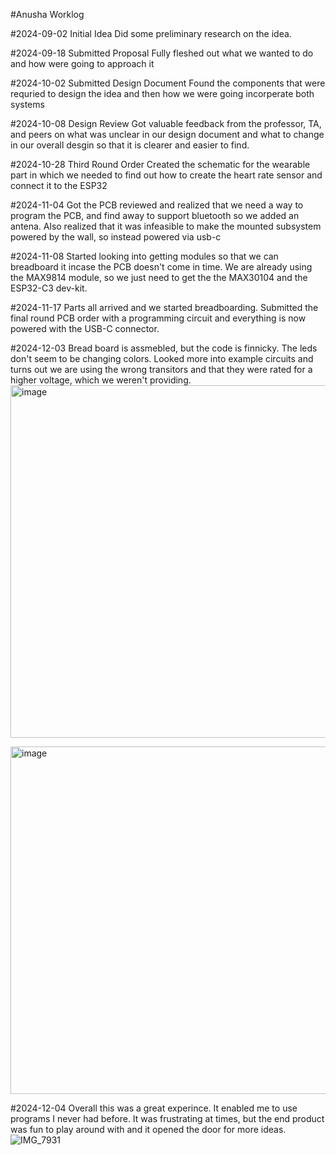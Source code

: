 #Anusha Worklog

#2024-09-02 Initial Idea
Did some preliminary research on the idea.

#2024-09-18 Submitted Proposal
Fully fleshed out what we wanted to do and how were going to approach it


#2024-10-02 Submitted Design Document
Found the components that were requried to design the idea and then how we were going 
incorperate both systems


#2024-10-08 Design Review
Got valuable feedback from the professor, TA, and peers on what was unclear in our design document and what to change in our overall desgin so that it is clearer and easier to find.

#2024-10-28 Third Round Order
Created the schematic for the wearable part in which we needed to find out how to create the heart rate sensor and connect it to the ESP32

#2024-11-04 Got the PCB reviewed and realized that we need a way to program the PCB, and find away to support bluetooth so we added an antena. Also realized that it was infeasible to make the mounted subsystem powered by the wall, so instead powered via usb-c

#2024-11-08 Started looking into getting modules so that we can breadboard it incase the PCB doesn't come in time. We are already using the MAX9814 module, so we just need to get the the MAX30104 and the ESP32-C3 dev-kit.

#2024-11-17 Parts all arrived and we started breadboarding. Submitted the final round PCB order with a programming circuit and everything is now powered with the USB-C connector.

#2024-12-03 Bread board is assmebled, but the code is finnicky. The leds don't seem to be changing colors. Looked more into example circuits and turns out we are using the wrong transitors and that they were rated for a higher voltage, which we weren't providing. 
<img width="564" alt="image" src="https://github.com/user-attachments/assets/d8ad32d5-1fa9-4c6c-9ac6-ee4da9f493eb" />

<img width="556" alt="image" src="https://github.com/user-attachments/assets/eec18fe6-c2c9-4b2f-929b-9189df74eebc" />

#2024-12-04 Overall this was a great experince. It enabled me to use programs I never had before. It was frustrating at times, but the end product was fun to play around with and it opened the door for more ideas. 
![IMG_7931](https://github.com/user-attachments/assets/d3b6c7ae-f40a-4a91-a987-ba2517a2c477)



